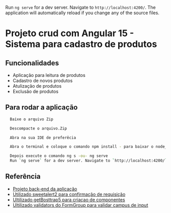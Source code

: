 

Run `ng serve` for a dev server. Navigate to `http://localhost:4200/`. The application will automatically reload if you change any of the source files.




# Projeto crud com Angular 15 - Sistema para cadastro de produtos




## Funcionalidades

- Aplicação para leitura de produtos
- Cadastro de novos produtos
- Atulização de produtos
- Exclusão de produtos



## Para rodar a aplicação

```bash
  Baixe o arquivo Zip
```
```bash
  Descompacte o arquivo.Zip
```
```bash
  Abra na sua IDE de preferêcia
```
```bash
  Abra o terminal e coloque o comando npm install - para baixar o node_modules
```
```bash
  Depois execute o comando ng s -ou- ng serve
  Run `ng serve` for a dev server. Navigate to `http://localhost:4200/`. The application will automatically reload if you change any of the source files
```
## Referência

 - [Projeto back-end da aplicação](https://github.com/Wasselucasjp/treinamento-minsait)
 - [Utilizado sweetalert2 para confirmação de requisição](https://sweetalert2.github.io/v10.html)
 - [Ultilizado getBosttrap5 para criaçao de componentes](https://getbootstrap.com/)
 - [Ultilizado validators do FormGroup para validar campus de input](https://www.digitalocean.com/community/tutorials/angular-custom-validation)
